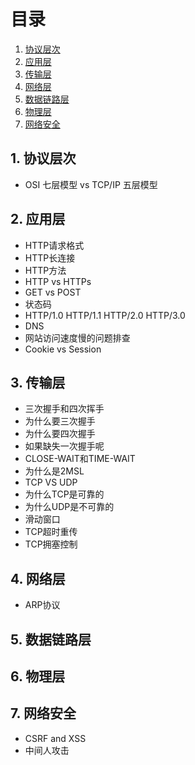 # 目录
1. [协议层次](#协议层次)
2. [应用层](#应用层)
3. [传输层](#传输层)
4. [网络层](#网络层)
5. [数据链路层](#数据链路层)
6. [物理层](#物理层)
7. [网络安全](#网络安全)

## 1. 协议层次 <a name="协议层次"></a>
- OSI 七层模型 vs TCP/IP 五层模型


## 2. 应用层 <a name="应用层"></a>
- HTTP请求格式
- HTTP长连接
- HTTP方法
- HTTP vs HTTPs
- GET vs POST
- 状态码
- HTTP/1.0 HTTP/1.1 HTTP/2.0 HTTP/3.0
- DNS
- 网站访问速度慢的问题排查
- Cookie vs Session

## 3. 传输层 <a name="传输层"></a>
- 三次握手和四次挥手
- 为什么要三次握手
- 为什么要四次握手
- 如果缺失一次握手呢
- CLOSE-WAIT和TIME-WAIT
- 为什么是2MSL
- TCP VS UDP
- 为什么TCP是可靠的
- 为什么UDP是不可靠的
- 滑动窗口
- TCP超时重传
- TCP拥塞控制


## 4. 网络层 <a name="网络层"></a>
- ARP协议

## 5. 数据链路层 <a name="数据链路层"></a>

## 6. 物理层 <a name="物理层"></a>

## 7. 网络安全 <a name="物理层"></a>
- CSRF and XSS
- 中间人攻击


